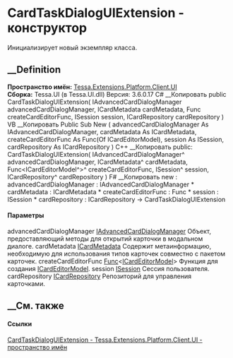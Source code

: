 # CardTaskDialogUIExtension - конструктор
Инициализирует новый экземпляр класса.
## __Definition
 **Пространство имён:**
[Tessa.Extensions.Platform.Client.UI](N_Tessa_Extensions_Platform_Client_UI.htm)  
 **Сборка:** Tessa.UI (в Tessa.UI.dll) Версия: 3.6.0.17
C# __Копировать
     public CardTaskDialogUIExtension(
    	IAdvancedCardDialogManager advancedCardDialogManager,
    	ICardMetadata cardMetadata,
    	Func<ICardEditorModel> createCardEditorFunc,
    	ISession session,
    	ICardRepository cardRepository
    )
VB __Копировать
     Public Sub New ( 
    	advancedCardDialogManager As IAdvancedCardDialogManager,
    	cardMetadata As ICardMetadata,
    	createCardEditorFunc As Func(Of ICardEditorModel),
    	session As ISession,
    	cardRepository As ICardRepository
    )
C++ __Копировать
     public:
    CardTaskDialogUIExtension(
    	IAdvancedCardDialogManager^ advancedCardDialogManager, 
    	ICardMetadata^ cardMetadata, 
    	Func<ICardEditorModel^>^ createCardEditorFunc, 
    	ISession^ session, 
    	ICardRepository^ cardRepository
    )
F# __Копировать
     new : 
            advancedCardDialogManager : IAdvancedCardDialogManager * 
            cardMetadata : ICardMetadata * 
            createCardEditorFunc : Func<ICardEditorModel> * 
            session : ISession * 
            cardRepository : ICardRepository -> CardTaskDialogUIExtension
#### Параметры
advancedCardDialogManager
[IAdvancedCardDialogManager](T_Tessa_UI_Cards_IAdvancedCardDialogManager.htm)
Объект, предоставляющий методы для открытий карточки в модальном диалоге.
cardMetadata [ICardMetadata](T_Tessa_Cards_ICardMetadata.htm)
Содержит метаинформацию, необходимую для использования типов карточек
совместно с пакетом карточек.
createCardEditorFunc
[Func](https://learn.microsoft.com/dotnet/api/system.func-1)<[ICardEditorModel](T_Tessa_UI_Cards_ICardEditorModel.htm)>
    Функция для создания [ICardEditorModel](T_Tessa_UI_Cards_ICardEditorModel.htm).
session [ISession](T_Tessa_Platform_Runtime_ISession.htm)
Сессия пользователя.
cardRepository [ICardRepository](T_Tessa_Cards_ICardRepository.htm)
Репозиторий для управления карточками.
## __См. также
#### Ссылки
[CardTaskDialogUIExtension -
](T_Tessa_Extensions_Platform_Client_UI_CardTaskDialogUIExtension.htm)
[Tessa.Extensions.Platform.Client.UI - пространство
имён](N_Tessa_Extensions_Platform_Client_UI.htm)
